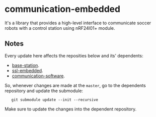 # communication-embedded

It's a library that provides a high-level interface to communicate soccer robots with a control station using nRF24l01+ module.

## Notes
Every update here affects the reposities below and its' dependents:
- [base-station](https://github.com/robocin/base-station/).
- [ssl-embedded](https://github.com/robocin/ssl-embedded/).
- [communication-software](https://github.com/robocin/communication-software/).

So, whenever changes are made at the `master`, go to the dependents repository and update the submodule:

       git submodule update --init --recursive

Make sure to update the changes into the dependent repository.
    
